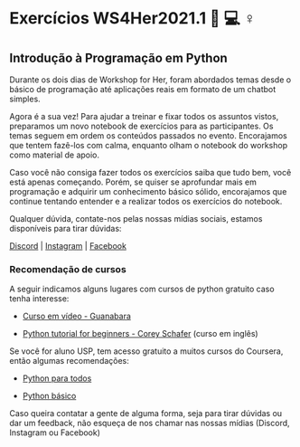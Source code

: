 # Exercícios WS4Her2021.1 :woman: :computer: ♀️

## Introdução à Programação em Python

Durante os dois dias de Workshop for Her, foram abordados temas desde o básico de programação até aplicações reais em formato de um chatbot simples. 

Agora é a sua vez! Para ajudar a treinar e fixar todos os assuntos vistos, preparamos um novo notebook de exercícios para as participantes. Os temas seguem em ordem os conteúdos passados no evento.  Encorajamos que tentem fazê-los com calma, enquanto olham o notebook do workshop como material de apoio.

Caso você não consiga fazer todos os exercícios saiba que tudo bem, você está apenas começando. Porém, se quiser se aprofundar mais em programação e adquirir um conhecimento básico sólido, encorajamos que continue tentando entender e a realizar todos os exercícios do notebook. 

Qualquer dúvida, contate-nos pelas nossas mídias sociais, estamos disponíveis para tirar dúvidas:

[Discord](https://discord.gg/26RGmBS) 
| [Instagram](https://www.instagram.com/turing.usp/)
| [Facebook](https://www.facebook.com/turing.usp)

### Recomendação de cursos

A seguir indicamos alguns lugares com cursos de python gratuito caso tenha interesse: 

* [Curso em vídeo - Guanabara ](https://www.youtube.com/watch?v=S9uPNppGsGo&list=PLvE-ZAFRgX8hnECDn1v9HNTI71veL3oW0&ab_channel=CursoemV%C3%ADdeo)

* [Python tutorial for beginners - Corey Schafer](https://www.youtube.com/watch?v=YYXdXT2l-Gg&list=PL-osiE80TeTskrapNbzXhwoFUiLCjGgY7&ab_channel=CoreySchafer) (curso em inglês)

Se você for aluno USP, tem acesso gratuito a muitos cursos do Coursera, então algumas recomendações: 

* [Python para todos](https://www.coursera.org/programs/universidade-de-sao-paulo-br-on-coursera-mvxtw?collectionId=&currentTab=CATALOG&productId=F-h1g0w7EeWeOApO_l5R1w&productType=s12n&showMiniModal=true)

* [ Python básico](https://www.coursera.org/programs/universidade-de-sao-paulo-br-on-coursera-mvxtw?collectionId=&currentTab=CATALOG&productId=lGfJI2RJEeiXlwpPEKC-GA&productType=course&showMiniModal=true)

Caso queira contatar a gente de alguma forma, seja para tirar dúvidas ou dar um feedback, não esqueça de nos chamar nas nossas mídias (Discord, Instagram ou Facebook)
